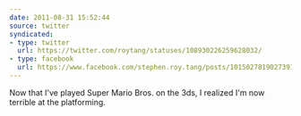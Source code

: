```yaml
---
date: 2011-08-31 15:52:44
source: twitter
syndicated:
- type: twitter
  url: https://twitter.com/roytang/statuses/108930226259628032/
- type: facebook
  url: https://www.facebook.com/stephen.roy.tang/posts/10150278190273912
---
```


Now that I've played Super Mario Bros. on the 3ds, I realized I'm now terrible at the platforming.